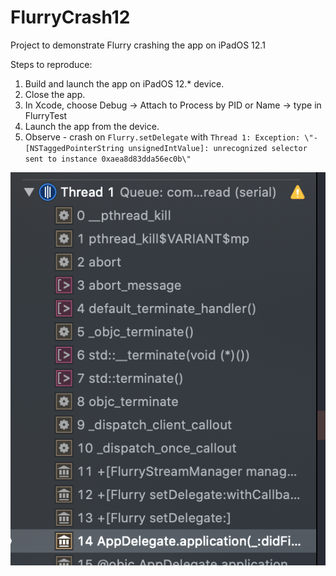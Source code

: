 # FlurryCrash12
Project to demonstrate Flurry crashing the app on iPadOS 12.1

Steps to reproduce:
1. Build and launch the app on iPadOS 12.* device.
2. Close the app.
3. In Xcode, choose Debug -> Attach to Process by PID or Name -> type in FlurryTest
4. Launch the app from the device.
5. Observe - crash on `Flurry.setDelegate` with `Thread 1: Exception: \"-[NSTaggedPointerString unsignedIntValue]: unrecognized selector sent to instance 0xaea8d83dda56ec0b\"`


![Stacktrace screenshot](Stacktrace.png)
